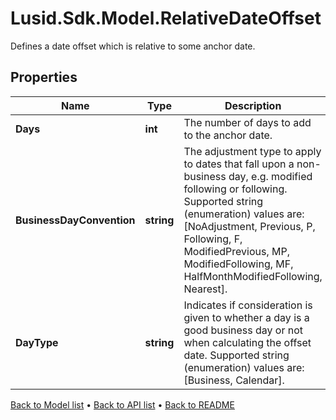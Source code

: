# Lusid.Sdk.Model.RelativeDateOffset
Defines a date offset which is relative to some anchor date.

## Properties

Name | Type | Description | Notes
------------ | ------------- | ------------- | -------------
**Days** | **int** | The number of days to add to the anchor date. | 
**BusinessDayConvention** | **string** | The adjustment type to apply to dates that fall upon a non-business day, e.g. modified following or following.    Supported string (enumeration) values are: [NoAdjustment, Previous, P, Following, F, ModifiedPrevious, MP, ModifiedFollowing, MF, HalfMonthModifiedFollowing, Nearest]. | 
**DayType** | **string** | Indicates if consideration is given to whether a day is a good business day or not when calculating the offset date.    Supported string (enumeration) values are: [Business, Calendar]. | [optional] 

[Back to Model list](../README.md#documentation-for-models) &#8226; [Back to API list](../README.md#documentation-for-api-endpoints) &#8226; [Back to README](../README.md)

